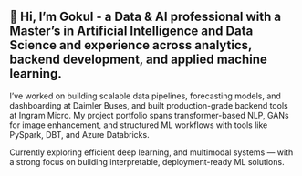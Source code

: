 ## 👋 Hi, I’m Gokul - a Data & AI professional with a Master’s in Artificial Intelligence and Data Science and experience across analytics, backend development, and applied machine learning.

I’ve worked on building scalable data pipelines, forecasting models, and dashboarding at Daimler Buses, and built production-grade backend tools at Ingram Micro. My project portfolio spans transformer-based NLP, GANs for image enhancement, and structured ML workflows with tools like PySpark, DBT, and Azure Databricks.

Currently exploring efficient deep learning, and multimodal systems — with a strong focus on building interpretable, deployment-ready ML solutions.

<!--
**gokulnambiar/gokulnambiar** is a ✨ _special_ ✨ repository because its `README.md` (this file) appears on your GitHub profile.

Here are some ideas to get you started:

- 🔭 I’m currently working on ...
- 🌱 I’m currently learning ...
- 👯 I’m looking to collaborate on ...
- 🤔 I’m looking for help with ...
- 💬 Ask me about ...
- 📫 How to reach me: ...
- 😄 Pronouns: ...
- ⚡ Fun fact: ...
-->
